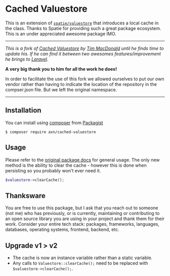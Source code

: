 # Cached Valuestore

This is an extension of [`spatie/valuestore`](https://github.com/spatie/valuestore) that introduces a local cache in the class. Thanks to Spatie for providing such a great package ecosystem. This is an under appreciated awesome package IMO.

---

*This is a fork of [Cached Valuestore](https://github.com/timacdonald/cached-valuestore) by [Tim MacDonald](https://github.com/timacdonald) until he finds time to update his. If he can find it between two awesomes features/improvement he brings to [Laravel](https://laravel.com/).*

**A very big thank you to him for all the work he does!**

In order to facilitate the use of this fork we allowed ourselves to put our own vendor rather than having to indicate the location of the repository in the compser.json file. But we left the original namespace.

---

## Installation

You can install using [composer](https://getcomposer.org/) from [Packagist](https://packagist.org/packages/axn/cached-valuestore)

```
$ composer require axn/cached-valuestore
```

## Usage

Please refer to the [original package docs](https://github.com/spatie/valuestore) for general usage. The only new method is the ability to clear the cache - however this is done when persisting so you probably won't ever need it.

```php
$valuestore->clearCache();
```

## Thanksware

You are free to use this package, but I ask that you reach out to someone (not me) who has previously, or is currently, maintaining or contributing to an open source library you are using in your project and thank them for their work. Consider your entire tech stack: packages, frameworks, languages, databases, operating systems, frontend, backend, etc.

## Upgrade v1 > v2

- The cache is now an instance variable rather than a static variable.
- Any calls to `Valuestore::clearCache();` need to be replaced with `$valuestore->clearCache();`.